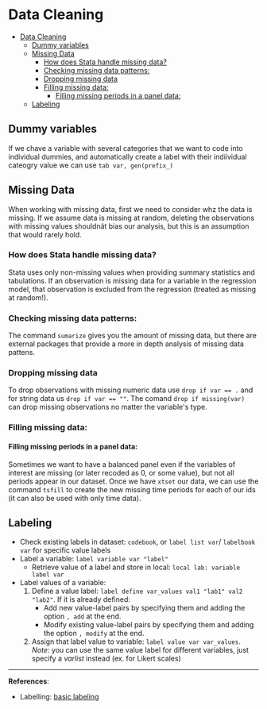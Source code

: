 # Data Cleaning

- [Data Cleaning](#data-cleaning)
  - [Dummy variables](#dummy-variables)
  - [Missing Data](#missing-data)
    - [How does Stata handle missing data?](#how-does-stata-handle-missing-data)
    - [Checking missing data patterns:](#checking-missing-data-patterns)
    - [Dropping missing data](#dropping-missing-data)
    - [Filling missing data:](#filling-missing-data)
      - [Filling missing periods in a panel data:](#filling-missing-periods-in-a-panel-data)
  - [Labeling](#labeling)

## Dummy variables

If we chave a variable with several categories that we want to code into individual dummies, and automatically create a label with their indiividual cateogry value we can use `tab var, gen(prefix_)`

## Missing Data
When working with missing data, first we need to consider whz the data is missing. If we assume data is missing at random, deleting the observations with missing values shouldnät bias our analysis, but this is an assumption that would rarely hold.

### How does Stata handle missing data?
Stata uses only non-missing values when providing summary statistics and tabulations. If an observation is missing data for a variable in the regression model, that observation is excluded from the regression (treated as missing at random!).

### Checking missing data patterns:
The command `sumarize` gives you the amount of missing data, but there are external packages that provide a more in depth analysis of missing data pattens.

### Dropping missing data
To drop observations with missing numeric data use `drop if var == .` and for string data us `drop if var == ""`. The comand `drop if missing(var)` can drop missing observations no matter the variable's type.

### Filling missing data:

#### Filling missing periods in a panel data:
Sometimes we want to have a balanced panel even if the variables of interest are missing (or later recoded as 0, or some value), but not all periods appear in our dataset. Once we have `xtset` our data, we can use the command `tsfill` to create the new missing time periods for each of our ids (it can also be used with only time data).

## Labeling

- Check existing labels in dataset: `codebook`, or `label list var`/ `labelbook var` for specific value labels
- Label a variable: `label variable var "label"`
    - Retrieve value of a label and store in local: `local lab: variable label var`
- Label values of a variable: 
    1. Define a value label: `label define var_values val1 "lab1" val2 "lab2"`. If it is already defined:
         - Add new value-label pairs by specifying them and adding the option `, add` at the end.
         - Modify existing value-label pairs by specifying them and adding the option `, modify` at the end.
    2. Assign that label value to variable: `label value var var_values`. *Note*: you can use the same value label for different variables, just specify a *varlist* instead (ex. for Likert scales)
---
**References**: 
- Labelling: [basic labeling](https://wlm.userweb.mwn.de/Stata/wstatlab.htm)
